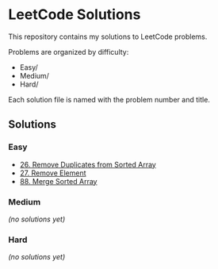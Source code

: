 # LeetCode Solutions

This repository contains my solutions to LeetCode problems.

Problems are organized by difficulty:
- Easy/
- Medium/
- Hard/

Each solution file is named with the problem number and title.

## Solutions

### Easy
- [26. Remove Duplicates from Sorted Array](Easy/26-RemoveDuplicatesFromSortedArray.cpp)
- [27. Remove Element](Easy/27-RemoveElement.cpp)
- [88. Merge Sorted Array](Easy/88-MergeSortedArray.cpp)

### Medium
*(no solutions yet)*

### Hard
*(no solutions yet)*